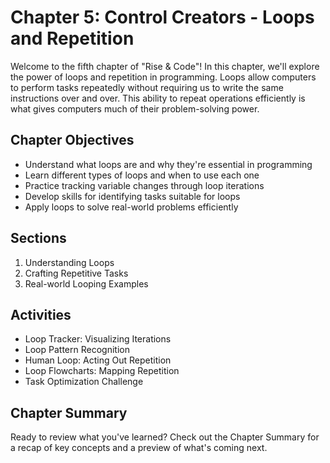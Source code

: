 # Chapter 5: Control Creators - Loops and Repetition

Welcome to the fifth chapter of "Rise & Code"! In this chapter, we'll explore the power of loops and repetition in programming. Loops allow computers to perform tasks repeatedly without requiring us to write the same instructions over and over. This ability to repeat operations efficiently is what gives computers much of their problem-solving power.

## Chapter Objectives

- Understand what loops are and why they're essential in programming
- Learn different types of loops and when to use each one
- Practice tracking variable changes through loop iterations
- Develop skills for identifying tasks suitable for loops
- Apply loops to solve real-world problems efficiently

## Sections

1. Understanding Loops
2. Crafting Repetitive Tasks
3. Real-world Looping Examples

## Activities

- Loop Tracker: Visualizing Iterations
- Loop Pattern Recognition
- Human Loop: Acting Out Repetition
- Loop Flowcharts: Mapping Repetition
- Task Optimization Challenge

## Chapter Summary

Ready to review what you've learned? Check out the Chapter Summary for a recap of key concepts and a preview of what's coming next.
